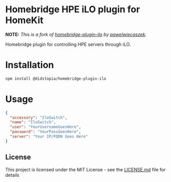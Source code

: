 # Homebridge HPE iLO plugin for HomeKit

**NOTE:** _This is a fork of [homebridge-plugin-ilo](https://github.com/pawelwiecaszek/homebridge-plugin-ilo) by [pawelwiecaszek](https://github.com/pawelwiecaszek)._

Homebridge plugin for controlling HPE servers through iLO.

# Installation

```sh
npm install @didstopia/homebridge-plugin-ilo
```

# Usage

```json
{
  "accessory": "IloSwitch",
  "name": "IloSwitch",
  "user": "YourUsernameGoesHere",
  "password": "YourPassGoesHere",
  "server": "Your IP/FQDN Goes Here"
}
```

## License

This project is licensed under the MIT License - see the [LICENSE.md](LICENSE.md) file for details
